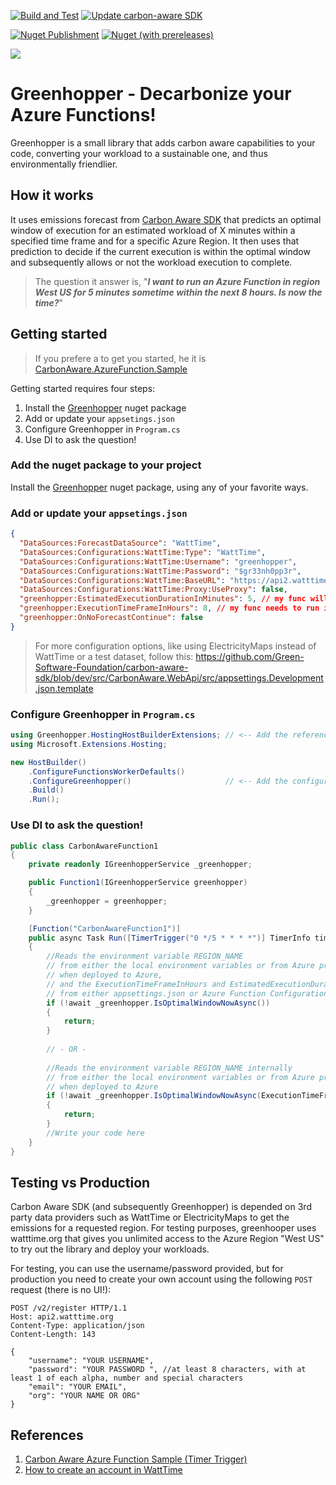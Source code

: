 [![Build and Test](https://github.com/georgekosmidis/greenhopper/actions/workflows/build-and-test.yml/badge.svg)](https://github.com/georgekosmidis/greenhopper/actions/workflows/build-and-test.yml) [![Update carbon-aware SDK](https://github.com/georgekosmidis/greenhopper/actions/workflows/update-carbon-aware-sdk.yml/badge.svg)](https://github.com/georgekosmidis/greenhopper/actions/workflows/update-carbon-aware-sdk.yml)

[![Nuget Publishment](https://github.com/georgekosmidis/greenhopper/actions/workflows/nuget-publishment.yml/badge.svg)](https://github.com/georgekosmidis/greenhopper/actions/workflows/nuget-publishment.yml) [![Nuget (with prereleases)](https://img.shields.io/nuget/vpre/Greenhopper.svg?logo=nuget)](https://www.nuget.org/packages/Greenhopper) 

![](https://raw.githubusercontent.com/georgekosmidis/Greenhopper/main/docs/greenhopper_simple.png)


# Greenhopper - Decarbonize your Azure Functions!

Greenhopper is a small library that adds carbon aware capabilities to your code, converting your workload to a sustainable one, and thus environmentally friendlier.

## How it works

It uses emissions forecast from [Carbon Aware SDK](https://github.com/Green-Software-Foundation/carbon-aware-sdk) that predicts an optimal window of execution for an estimated workload of X minutes within a specified time frame and for a specific Azure Region. It then uses that prediction to decide if the current execution is within the optimal window and subsequently allows or not the workload execution to complete.

> The question it answer is, "***I want to run an Azure Function in region West US for 5 minutes sometime within the next 8 hours. Is now the time?***"

## Getting started

> If you prefere a to get you started, he it is [CarbonAware.AzureFunction.Sample](https://github.com/georgekosmidis/carbon-aware-azure-function/tree/main/sample/timer-trigger)

Getting started requires four steps:

1. Install the [Greenhopper](https://www.nuget.org/packages/Greenhopper/) nuget package 
1. Add or update your `appsetings.json`
1. Configure Greenhopper in `Program.cs` 
1. Use DI to ask the question!

### Add the nuget package to your project 

Install the [Greenhopper](https://www.nuget.org/packages/Greenhopper/) nuget package, using any of your favorite ways.

### Add or update your `appsetings.json`

```json
{
  "DataSources:ForecastDataSource": "WattTime",
  "DataSources:Configurations:WattTime:Type": "WattTime",
  "DataSources:Configurations:WattTime:Username": "greenhopper",
  "DataSources:Configurations:WattTime:Password": "$gr33nh0pp3r",
  "DataSources:Configurations:WattTime:BaseURL": "https://api2.watttime.org/v2/",
  "DataSources:Configurations:WattTime:Proxy:UseProxy": false,
  "greenhopper:EstimatedExecutionDurationInMinutes": 5, // my func will run for aprox X mins (searches for the optimal time to run an X mins payload)
  "greenhopper:ExecutionTimeFrameInHours": 8, // my func needs to run in the next X hours (searches the optimal time to run an X mins payload in the next X hours)
  "greenhopper:OnNoForecastContinue": false
}
```

> For more configuration options, like using ElectricityMaps instead of WattTime or a test dataset, follow this: https://github.com/Green-Software-Foundation/carbon-aware-sdk/blob/dev/src/CarbonAware.WebApi/src/appsettings.Development.json.template

### Configure Greenhopper in `Program.cs`

```csharp
using Greenhopper.HostingHostBuilderExtensions; // <-- Add the reference
using Microsoft.Extensions.Hosting;

new HostBuilder()
    .ConfigureFunctionsWorkerDefaults()
    .ConfigureGreenhopper()                     // <-- Add the configuration
    .Build()
    .Run();
```

### Use DI to ask the question!
```csharp
public class CarbonAwareFunction1
{
    private readonly IGreenhopperService _greenhopper;

    public Function1(IGreenhopperService greenhopper)
    {
        _greenhopper = greenhopper;
    }

    [Function("CarbonAwareFunction1")]
    public async Task Run([TimerTrigger("0 */5 * * * *")] TimerInfo timerInfo)
    {
        //Reads the environment variable REGION_NAME 
        // from either the local environment variables or from Azure predefined ones
        // when deployed to Azure,
        // and the ExecutionTimeFrameInHours and EstimatedExecutionDurationInMinutes 
        // from either appsettings.json or Azure Function Configuration
        if (!await _greenhopper.IsOptimalWindowNowAsync())
        {
            return;
        }
        
        // - OR -
        
        //Reads the environment variable REGION_NAME internally
        // from either the local environment variables or from Azure predefined ones
        // when deployed to Azure
        if (!await _greenhopper.IsOptimalWindowNowAsync(ExecutionTimeFrameInHours:8, EstimatedExecutionDurationInMinutes:5))
        {
            return;
        }
        //Write your code here
    }
}
```

## Testing vs Production
Carbon Aware SDK (and subsequently Greenhopper) is depended on 3rd party data providers such as WattTime or ElectricityMaps to get the emissions for a requested region. 
For testing purposes, greenhooper uses watttime.org that gives you unlimited access to the Azure Region "West US" to try out the library and deploy your workloads.

For testing, you can use the username/password provided, but for production you need to create your own account using the following `POST` request (there is no UI!):

```
POST /v2/register HTTP/1.1
Host: api2.watttime.org
Content-Type: application/json
Content-Length: 143

{
    "username": "YOUR USERNAME",
    "password": "YOUR PASSWORD ", //at least 8 characters, with at least 1 of each alpha, number and special characters
    "email": "YOUR EMAIL",
    "org": "YOUR NAME OR ORG"
}
```

##  References
1. [Carbon Aware Azure Function Sample (Timer Trigger)](https://github.com/georgekosmidis/carbon-aware-azure-function/tree/main/sample/timer-trigger)
2. [How to create an account in WattTime](https://www.watttime.org/api-documentation/#register-new-user)
